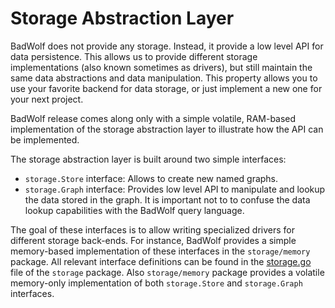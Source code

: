 # Storage Abstraction Layer

BadWolf does not provide any storage. Instead, it provide a low level API for
data persistence. This allows us to provide different storage implementations
(also known sometimes as drivers), but still maintain the same data
abstractions and data manipulation. This property allows you to use your
favorite backend for data storage, or just implement a new one for your next
project.

BadWolf release comes along only with a simple volatile, RAM-based implementation
of the storage abstraction layer to illustrate how the API can be implemented.

The storage abstraction layer is built around two simple interfaces:

* ```storage.Store``` interface: Allows to create new named graphs.
* ```storage.Graph``` interface: Provides low level API to manipulate and lookup
                      the data stored in the graph. It is important not to
                      to confuse the data lookup capabilities with the BadWolf
                      query language.

The goal of these interfaces is to allow writing specialized drivers for
different storage back-ends. For instance, BadWolf provides a simple
memory-based implementation of these interfaces in the ```storage/memory```
package. All relevant interface definitions can be found in the
[storage.go](../storage/storage.go) file of the ```storage``` package. Also
```storage/memory``` package provides a volatile memory-only implementation
of both ```storage.Store``` and ```storage.Graph``` interfaces.

